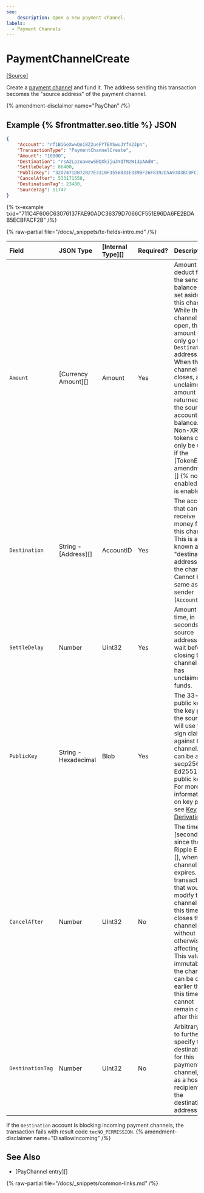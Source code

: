 ```yaml
---
seo:
    description: Open a new payment channel.
labels:
  - Payment Channels
---
```

# PaymentChannelCreate
[[Source]](https://github.com/XRPLF/rippled/blob/master/src/xrpld/app/tx/detail/PayChan.cpp "Source")

Create a [payment channel](../../../../concepts/payment-types/payment-channels.md) and fund it. The address sending this transaction becomes the "source address" of the payment channel.

{% amendment-disclaimer name="PayChan" /%}

## Example {% $frontmatter.seo.title %} JSON

```json
{
    "Account": "rf1BiGeXwwQoi8Z2ueFYTEXSwuJYfV2Jpn",
    "TransactionType": "PaymentChannelCreate",
    "Amount": "10000",
    "Destination": "rsA2LpzuawewSBQXkiju3YQTMzW13pAAdW",
    "SettleDelay": 86400,
    "PublicKey": "32D2471DB72B27E3310F355BB33E339BF26F8392D5A93D3BC0FC3B566612DA0F0A",
    "CancelAfter": 533171558,
    "DestinationTag": 23480,
    "SourceTag": 11747
}
```

{% tx-example txid="711C4F606C63076137FAE90ADC36379D7066CF551E96DA6FE2BDAB5ECBFACF2B" /%}

{% raw-partial file="/docs/_snippets/tx-fields-intro.md" /%}


| Field            | JSON Type            | [Internal Type][] | Required? | Description |
|:-----------------|:---------------------|:------------------|:----------|:------------|
| `Amount`         | [Currency Amount][]  | Amount            | Yes       | Amount to deduct from the sender's balance and set aside in this channel. While the channel is open, the amount can only go to the `Destination` address. When the channel closes, any unclaimed amount is returned to the source account's balance. Non-XRP tokens can only be used if the [TokenEscrow amendment][] {% not-enabled /%} is enabled. |
| `Destination`    | String - [Address][] | AccountID         | Yes       | The account that can receive money from this channel. This is also known as the "destination address" for the channel. Cannot be the same as the sender (`Account`). |
| `SettleDelay`    | Number               | UInt32            | Yes       | Amount of time, in seconds, the source address must wait before closing the channel if it has unclaimed funds. |
| `PublicKey`      | String - Hexadecimal | Blob              | Yes       | The 33-byte public key of the key pair the source will use to sign claims against this channel. This can be any secp256k1 or Ed25519 public key. For more information on key pairs, see [Key Derivation](../../../../concepts/accounts/cryptographic-keys.md#key-derivation) <!-- STYLE_OVERRIDE: will --> |
| `CancelAfter`    | Number               | UInt32            | No        | The time, in [seconds since the Ripple Epoch][], when this channel expires. Any transaction that would modify the channel after this time closes the channel without otherwise affecting it. This value is immutable; the channel can be closed earlier than this time but cannot remain open after this time. |
| `DestinationTag` | Number               | UInt32            | No        | Arbitrary tag to further specify the destination for this payment channel, such as a hosted recipient at the destination address. |

If the `Destination` account is blocking incoming payment channels, the transaction fails with result code `tecNO_PERMISSION`. {% amendment-disclaimer name="DisallowIncoming" /%}

## See Also

- [PayChannel entry][]

{% raw-partial file="/docs/_snippets/common-links.md" /%}
